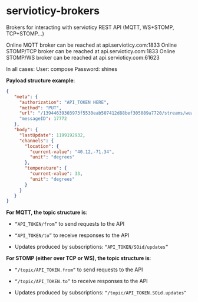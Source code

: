 servioticy-brokers
==================

Brokers for interacting with servioticy REST API (MQTT, WS+STOMP, TCP+STOMP...)

Online MQTT broker can be reached at api.servioticy.com:1833
Online STOMP/TCP broker can be reached at api.servioticy.com:1833
Online STOMP/WS broker can be reached at api.servioticy.com:61623

In all cases: 
  User: compose
  Password: shines

**Payload structure example**:

```json
{
   "meta": {
     "authorization": "API_TOKEN HERE",
     "method": "PUT",
     "url": "/13944639303973f5530eab507412d88bef305089a7720/streams/weather"
     "messageID": 17772
   },
   "body": {
     "lastUpdate": 1199192932,
     "channels": {
       "location": {
         "current-value": "40.12,-71.34",
         "unit": "degrees"
       },
       "temperature": {
         "current-value": 33,
         "unit": "degrees"
       }
     }
   }
}
```

**For MQTT, the topic structure is**:

- <code>“API_TOKEN/from”</code> to send requests to the API
- <code>“API_TOKEN/to”</code> to receive responses to the API

- Updates produced by subscriptions: <code>“API_TOKEN/SOid/updates”</code>


**For STOMP (either over TCP or WS), the topic structure is**:

- <code>“/topic/API_TOKEN.from”</code> to send requests to the API
- <code>“/topic/API_TOKEN.to”</code> to receive responses to the API

- Updates produced by subscriptions: <code>“/topic/API_TOKEN.SOid.updates”</code>
